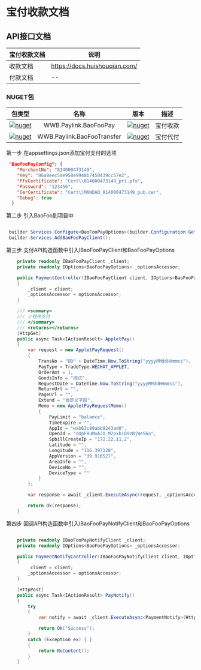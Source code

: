 ﻿宝付收款文档
===

API接口文档
---
|宝付收款文档|	说明|
| ---- | ---- |
|收款文档|	https://docs.huishouqian.com/|
|付款文档|	--|

### NUGET包

|包类型|名称|版本|描述|
|:----:|:----:|:----:|:---:|
| [![nuget](https://shields.io/badge/-Nuget-yellow?cacheSeconds=60)](https://www.nuget.org/packages/WWB.Paylink.BaoFooPay/) | WWB.Paylink.BaoFooPay  |  [![nuget](https://img.shields.io/nuget/v/WWB.Paylink.BaoFooPay.svg?cacheSeconds=60)](https://www.nuget.org/packages/WWB.Paylink.BaoFooPay/) | 宝付收款|
| [![nuget](https://shields.io/badge/-Nuget-yellow?cacheSeconds=60)](https://www.nuget.org/packages/WWB.Paylink.BaoFooTransfer/) | WWB.Paylink.BaoFooTransfer  |  [![nuget](https://img.shields.io/nuget/v/WWB.Paylink.BaoFooTransfer.svg?cacheSeconds=60)](https://www.nuget.org/packages/WWB.Paylink.BaoFooTransfer/) | 宝付代付|


第一步 在appsettings.json添加宝付支付的选项
````json
 "BaofooPayConfig": {
    "MerchantNo": "814000473149",
    "Key": "86a8eec5ae958e9948b7450439cc57e2",
    "PfxCertificate": "Cert\\814000473149_pri.pfx",
    "Password": "123456",
    "CerCertificate": "Cert\\MANDAO_814000473149_pub.cer",
    "Debug": true
  }
````

第二步 引入BaoFoo到项目中
````c#

 builder.Services.Configure<BaoFooPayOptions>(builder.Configuration.GetSection("BaofooPayConfig"));
 builder.Services.AddBaoFooPayClient();

````

第三步 支付API构造函数中引入IBaoFooPayClient和BaoFooPayOptions
````c#
    private readonly IBaoFooPayClient _client;
    private readonly IOptions<BaoFooPayOptions> _optionsAccessor;

    public PaymentController(IBaoFooPayClient client, IOptions<BaoFooPayOptions> optionsAccessor)
    {
        _client = client;
        _optionsAccessor = optionsAccessor;
    }

    /// <summary>
    /// 小程序支付
    /// </summary>
    /// <returns></returns>
    [HttpGet]
    public async Task<IActionResult> AppletPay()
    {
        var request = new AppletPayRequest()
        {
            TransNo = "DD" + DateTime.Now.ToString("yyyyMMddHHmmss"),
            PayType = TradeType.WECHAT_APPLET,
            OrderAmt = 1,
            GoodsInfo = "测试",
            RequestDate = DateTime.Now.ToString("yyyyMMddHHmmss"),
            ReturnUrl = "",
            PageUrl = "",
            Extend = "自定义字段",
            Memo = new AppletPayRequestMemo()
            {
                PayLimit = "balance",
                TimeExpire = "",
                AppId = "wxb63c89abb9243ad0",
                OpenId = "oUpF8uMuAJO_M2pxb1Q9zNjWeS6o",
                SpbillCreateIp = "172.22.11.2",
                Latitude = "",
                Longitude = "116.397128",
                AppVersion = "39.916527",
                AreaInfo = "",
                DeviceNo = "",
                DeviceType = ""
            }
        };

        var response = await _client.ExecuteAsync(request, _optionsAccessor.Value);

        return Ok(response);
    }
````

第四步 回调API构造函数中引入IBaoFooPayNotifyClient和BaoFooPayOptions

````c#

    private readonly IBaoFooPayNotifyClient _client;
    private readonly IOptions<BaoFooPayOptions> _optionsAccessor;

    public PaymentNotifyController(IBaoFooPayNotifyClient client, IOptions<BaoFooPayOptions> optionsAccessor)
    {
        _client = client;
        _optionsAccessor = optionsAccessor;
    }

    [HttpPost]
    public async Task<IActionResult> PayNotify()
    {
        try
        {
            var notify = await _client.ExecuteAsync<PaymentNotify>(HttpContext.Request, _optionsAccessor.Value);

            return Ok("Success");
        }
        catch (Exception ex) { }
        {
            return NoContent();
        }
    }

````